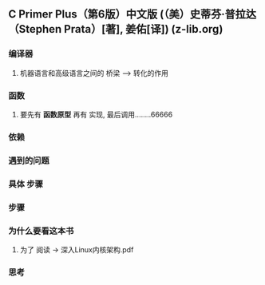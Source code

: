 ## C Primer Plus（第6版）中文版 (（美）史蒂芬·普拉达（Stephen Prata）[著], 姜佑[译]) (z-lib.org)

### 编译器
1. 机器语言和高级语言之间的 桥梁 --> 转化的作用

### 函数
1. 要先有 **函数原型** 再有 实现, 最后调用........66666


### 依赖

### 遇到的问题


### 具体 步骤


### 步骤

### 为什么要看这本书
1. 为了 阅读 -> 深入Linux内核架构.pdf

### 思考
